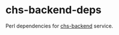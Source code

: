 # chs-backend-deps

Perl dependencies for [chs-backend](https://github.com/companieshouse/chs-backend) service.

